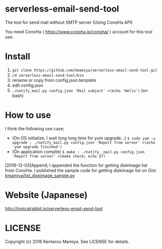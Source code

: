 # serverless-email-send-tool
The tool for send mail without SMTP server (Using ConoHa API)

You need ConoHa ( https://www.conoha.jp/conoha/ ) account for this tool use.

# Install

1. `git clone https://github.com/kmamiya/serverless-email-send-tool.git`
2. `cd serverless-email-send-tool/bin`
3. rename or copy from config.json.template
4. edit config.json 
5. `./notify_mail.py config.json 'Mail subject' <(echo 'Hello')` (on bash)

# How to use

I think the following use case;

- (On OS initialize, I wait long long time for yum upgrade...) `$ sudo yum -y upgrade ; ./notify_mail.py config.json 'Report from server' <(echo 'yum upgrade finished')`
- (On application complie) `$ make ; ./notify__mail.py config.json 'Report from server' <(make check; echo $?)`

[2016-12-03]Append;
I appended the function for getting diskimage list from ConoHa.
I published the sample code for getting diskimage list on Gist [kmamiya/list_diskimage_sample.py](https://gist.github.com/kmamiya/6ad9765bccd0b13227ae76d2a8b16a6c)

# Website (Japanese)

http://logicalrabbit.jp/serverless-email-send-tool

# LICENSE

Copyright (c) 2016 Kentarou Mamiya. See LICENSE for details. 

